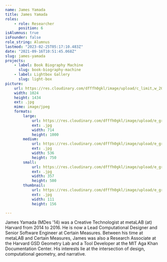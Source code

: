 ```yaml
---
name: James Yamada
title: James Yamada
roles:
    - role: Researcher
      position: 6
isAlumnus: true
isFounder: false
role_string: Alumnus
lastmod: "2023-02-25T05:17:10.483Z"
date: "2021-09-16T10:51:45.068Z"
slug: james-yamada
projects:
    - label: Book Biography Machine
      slug: book-biography-machine
    - label: Lightbox Gallery
      slug: light-box
picture:
    url: https://res.cloudinary.com/dfffh0gkl/image/upload/c_limit,w_2000,h_2000/e_grayscale/v1677302220/James_Yamada_Kim_Indresano_Photo_3026bw_cfc9894073.jpg
    width: 1024
    height: 1434
    ext: .jpg
    mime: image/jpeg
    formats:
        large:
            url: https://res.cloudinary.com/dfffh0gkl/image/upload/e_grayscale/v1677302221/large_James_Yamada_Kim_Indresano_Photo_3026bw_cfc9894073.jpg
            ext: .jpg
            width: 714
            height: 1000
        medium:
            url: https://res.cloudinary.com/dfffh0gkl/image/upload/e_grayscale/v1677302222/medium_James_Yamada_Kim_Indresano_Photo_3026bw_cfc9894073.jpg
            ext: .jpg
            width: 536
            height: 750
        small:
            url: https://res.cloudinary.com/dfffh0gkl/image/upload/e_grayscale/v1677302222/small_James_Yamada_Kim_Indresano_Photo_3026bw_cfc9894073.jpg
            ext: .jpg
            width: 357
            height: 500
        thumbnail:
            url: https://res.cloudinary.com/dfffh0gkl/image/upload/e_grayscale/v1677302221/thumbnail_James_Yamada_Kim_Indresano_Photo_3026bw_cfc9894073.jpg
            ext: .jpg
            width: 111
            height: 156

---
```

James Yamada (MDes '14) was a Creative Technologist at metaLAB (at) Harvard from 2014 to 2016. He is now a Lead Computational Designer and Senior Software Engineer at Certain Measures. Between his time at metaLAB and Certain Measures, James was also a Research Associate at the Harvard GSD Geometry Lab and a Tool Developer at the MIT Aga Khan Documentation Center. His interests lie at the intersection of design, computational geometry, and narrative.